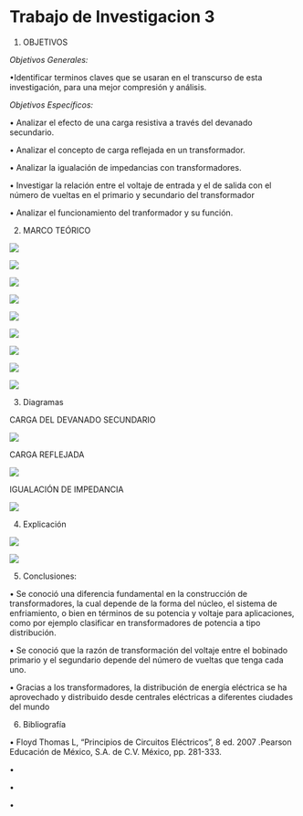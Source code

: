 # Trabajo de Investigacion 3

1. OBJETIVOS

_Objetivos Generales:_

•Identificar terminos claves que se usaran en el transcurso de esta investigación, para una mejor compresión y análisis. 

_Objetivos Específicos:_

•	Analizar el efecto de una carga resistiva a través del devanado secundario.

•	Analizar el concepto de carga reflejada en un transformador.

•	Analizar la igualación de impedancias con transformadores.

• Investigar la relación entre el voltaje de entrada y el de salida con el número de vueltas en el
primario y secundario del transformador

• Analizar  el funcionamiento del tranformador y su función.




2. MARCO TEÓRICO

![](img/marco1.1.jpg)

![](img/marco1.2.jpg)

![](img/marco1.3.jpg)

![](https://github.com/andressanttos/Trabajo-de-Investigacion-3/blob/main/img/MARCO%20TEORICO%204.png)

![](https://github.com/andressanttos/Trabajo-de-Investigacion-3/blob/main/img/MARCO%20TEORICO%205.png)

![](https://github.com/andressanttos/Trabajo-de-Investigacion-3/blob/main/img/MARCO%20TEORICO%206.png)

![](https://github.com/andressanttos/Trabajo-de-Investigacion-3/blob/main/img/MARCO%20TEORICO%207.png)

![](https://github.com/andressanttos/Trabajo-de-Investigacion-3/blob/main/img/MARCO%20TEORICO%208.png)

![](https://github.com/andressanttos/Trabajo-de-Investigacion-3/blob/main/img/MARCO%20TEORICO%209.png)

3. Diagramas

CARGA DEL DEVANADO SECUNDARIO

![](https://github.com/andressanttos/Trabajo-de-Investigacion-3/blob/main/img/diagrama%204.png)

CARGA REFLEJADA

![](https://github.com/andressanttos/Trabajo-de-Investigacion-3/blob/main/img/diagrama%205.png)

IGUALACIÓN DE IMPEDANCIA

![](https://github.com/andressanttos/Trabajo-de-Investigacion-3/blob/main/img/diagrama%206.png)




4. Explicación

![](https://github.com/andressanttos/Trabajo-de-Investigacion-3/blob/main/img/EJERCICIO1.png)

![](https://github.com/andressanttos/Trabajo-de-Investigacion-3/blob/main/img/EJERCICIO2.png)


5. Conclusiones:

•	Se conoció una diferencia fundamental en la construcción de transformadores, la cual depende de la forma del núcleo, el sistema de enfriamiento, o bien en términos de su potencia y voltaje para aplicaciones, como por ejemplo clasificar en transformadores de potencia a tipo distribución.

•	Se conoció que la razón de transformación del voltaje entre el bobinado primario y el segundario depende del número de vueltas que tenga cada uno.

•	Gracias a los transformadores, la distribución de energía eléctrica se ha aprovechado y distribuido desde centrales eléctricas a diferentes ciudades del mundo       



6. Bibliografía 

•	 Floyd Thomas L, “Principios de Circuitos Eléctricos”, 8 ed. 2007 .Pearson Educación de México, S.A. de C.V. México, pp. 281-333.

• 

• 

•

